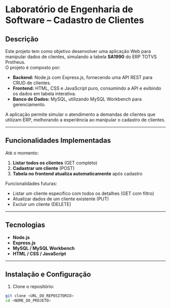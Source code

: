 # Laboratório de Engenharia de Software – Cadastro de Clientes

## Descrição

Este projeto tem como objetivo desenvolver uma aplicação Web para manipular dados de clientes, simulando a tabela **SA1990** do ERP TOTVS Protheus.  
O projeto é composto por:

- **Backend:** Node.js com Express.js, fornecendo uma API REST para CRUD de clientes.  
- **Frontend:** HTML, CSS e JavaScript puro, consumindo a API e exibindo os dados em tabela interativa.  
- **Banco de Dados:** MySQL, utilizando MySQL Workbench para gerenciamento.

A aplicação permite simular o atendimento a demandas de clientes que utilizam ERP, melhorando a experiência ao manipular o cadastro de clientes.

---

## Funcionalidades Implementadas

Até o momento:

1. **Listar todos os clientes** (GET completo)  
2. **Cadastrar um cliente** (POST)  
3. **Tabela no frontend atualiza automaticamente** após cadastro  

Funcionalidades futuras:

- Listar um cliente específico com todos os detalhes (GET com filtro)  
- Atualizar dados de um cliente existente (PUT)  
- Excluir um cliente (DELETE)  

---

## Tecnologias

- **Node.js**  
- **Express.js**  
- **MySQL / MySQL Workbench**  
- **HTML / CSS / JavaScript**

---

## Instalação e Configuração

1. Clone o repositório:

```bash
git clone <URL_DO_REPOSITORIO>
cd <NOME_DO_PROJETO>
